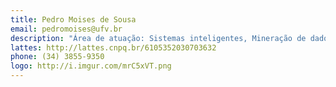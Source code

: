 ```yaml
---
title: Pedro Moises de Sousa
email: pedromoises@ufv.br
description: "Área de atuação: Sistemas inteligentes, Mineração de dados."
lattes: http://lattes.cnpq.br/6105352030703632
phone: (34) 3855-9350
logo: http://i.imgur.com/mrC5xVT.png
---
```

